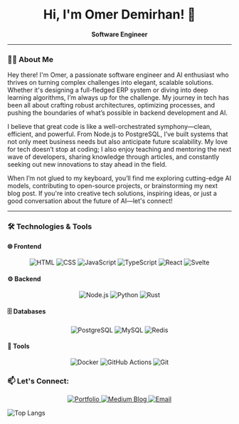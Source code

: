 <h1 align="center">Hi, I'm Omer Demirhan! 👋</h1>

<p align="center">
  <b>Software Engineer</b>
</p>

---

### 👨‍💻 About Me

Hey there! I'm Omer, a passionate software engineer and AI enthusiast who thrives on turning complex challenges into elegant, scalable solutions. Whether it's designing a full-fledged ERP system or diving into deep learning algorithms, I’m always up for the challenge. My journey in tech has been all about crafting robust architectures, optimizing processes, and pushing the boundaries of what’s possible in backend development and AI.

I believe that great code is like a well-orchestrated symphony—clean, efficient, and powerful. From Node.js to PostgreSQL, I’ve built systems that not only meet business needs but also anticipate future scalability. My love for tech doesn’t stop at coding; I also enjoy teaching and mentoring the next wave of developers, sharing knowledge through articles, and constantly seeking out new innovations to stay ahead in the field.

When I’m not glued to my keyboard, you’ll find me exploring cutting-edge AI models, contributing to open-source projects, or brainstorming my next blog post. If you're into creative tech solutions, inspiring ideas, or just a good conversation about the future of AI—let's connect!


---

### 🛠️ Technologies & Tools

#### 🌐 Frontend
<p align="center">
  <img src="https://img.shields.io/badge/Code-HTML5-E34F26?style=for-the-badge&logo=html5&logoColor=white" alt="HTML">
  <img src="https://img.shields.io/badge/Style-CSS3-1572B6?style=for-the-badge&logo=css3&logoColor=white" alt="CSS">
  <img src="https://img.shields.io/badge/Frontend-JavaScript-F7DF1E?style=for-the-badge&logo=javascript&logoColor=black" alt="JavaScript">
  <img src="https://img.shields.io/badge/Frontend-TypeScript-007ACC?style=for-the-badge&logo=typescript&logoColor=white" alt="TypeScript">
  <img src="https://img.shields.io/badge/Frontend-React-61DAFB?style=for-the-badge&logo=react&logoColor=black" alt="React">
  <img src="https://img.shields.io/badge/Frontend-Svelte-FF3E00?style=for-the-badge&logo=svelte&logoColor=white" alt="Svelte">
</p>

#### ⚙️ Backend
<p align="center">
  <img src="https://img.shields.io/badge/Code-Node.js-339933?style=for-the-badge&logo=nodedotjs&logoColor=white" alt="Node.js">
  <img src="https://img.shields.io/badge/Code-Python-3776AB?style=for-the-badge&logo=python&logoColor=white" alt="Python">
  <img src="https://img.shields.io/badge/Code-Rust-000000?style=for-the-badge&logo=rust&logoColor=white" alt="Rust">
</p>

#### 🗄️ Databases
<p align="center">
  <img src="https://img.shields.io/badge/Database-PostgreSQL-4169E1?style=for-the-badge&logo=postgresql&logoColor=white" alt="PostgreSQL">
  <img src="https://img.shields.io/badge/Database-MySQL-4479A1?style=for-the-badge&logo=mysql&logoColor=white" alt="MySQL">
  <img src="https://img.shields.io/badge/Database-Redis-DC382D?style=for-the-badge&logo=redis&logoColor=white" alt="Redis">
</p>

#### 🔧 Tools
<p align="center">
  <img src="https://img.shields.io/badge/DevOps-Docker-2496ED?style=for-the-badge&logo=docker&logoColor=white" alt="Docker">
  <img src="https://img.shields.io/badge/Cloud-GitHub_Actions-2088FF?style=for-the-badge&logo=github-actions&logoColor=white" alt="GitHub Actions">
  <img src="https://img.shields.io/badge/Version%20Control-Git-F05032?style=for-the-badge&logo=git&logoColor=white" alt="Git">
</p>

### 📫 Let's Connect:
<p align="center"> <a href="https://codnomer.vercel.app/"> <img src="https://img.shields.io/badge/Portfolio-Visit-181717?style=flat&logo=github" alt="Portfolio"> </a> <a href="https://medium.com/@codnomer"> <img src="https://img.shields.io/badge/Medium-Blog-000000?style=flat&logo=medium" alt="Medium Blog"> </a> <a href="mailto:demirhanomer11@gmail.com"> <img src="https://img.shields.io/badge/Email-Contact-red?style=flat&logo=gmail&color=EA4335" alt="Email"> </a> </p>

![Top Langs](https://github-readme-stats.vercel.app/api/top-langs/?username=codnomer&size_weight=0.5&count_weight=0.5)
<!--
**codnomer/codnomer** is a ✨ _special_ ✨ repository because its `README.md` (this file) appears on your GitHub profile.

Here are some ideas to get you started:

- 🔭 I’m currently working on ...
- 🌱 I’m currently learning ...
- 👯 I’m looking to collaborate on ...
- 🤔 I’m looking for help with ...
- 💬 Ask me about ...
- 📫 How to reach me: ...
- 😄 Pronouns: ...
- ⚡ Fun fact: ...
-->
